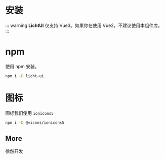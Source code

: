 # 安装

::: warning
**LichtUI** 仅支持 Vue3。如果你在使用 Vue2，不建议使用本组件库。
:::

# npm

使用 npm 安装。

```sh
npm i -D licht-ui
```

# 图标

图标我们使用 `ionicons5`
```sh
npm i -D @vicons/ionicons5
```

## More

徐然开发
